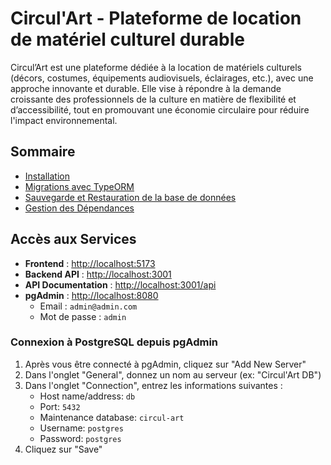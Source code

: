 # Circul'Art - Plateforme de location de matériel culturel durable

Circul’Art est une plateforme dédiée à la location de matériels culturels (décors, costumes, équipements audiovisuels, éclairages, etc.), avec une approche innovante et durable. Elle vise à répondre à la demande croissante des professionnels de la culture en matière de flexibilité et d’accessibilité, tout en promouvant une économie circulaire pour réduire l'impact environnemental.

## Sommaire
- [Installation](docs/installation.md)
- [Migrations avec TypeORM](docs/migrations.md)
- [Sauvegarde et Restauration de la base de données](docs/sauvegarde-restauration.md)
- [Gestion des Dépendances](docs/gestion-dependances.md)

## Accès aux Services

- **Frontend** : [http://localhost:5173](http://localhost:5173)
- **Backend API** : [http://localhost:3001](http://localhost:3001)
- **API Documentation** : [http://localhost:3001/api](http://localhost:3001/api)
- **pgAdmin** : [http://localhost:8080](http://localhost:8080)
  - Email : `admin@admin.com`
  - Mot de passe : `admin`
  
### Connexion à PostgreSQL depuis pgAdmin

1. Après vous être connecté à pgAdmin, cliquez sur "Add New Server"
2. Dans l'onglet "General", donnez un nom au serveur (ex: "Circul'Art DB")
3. Dans l'onglet "Connection", entrez les informations suivantes :
   - Host name/address: `db`
   - Port: `5432`
   - Maintenance database: `circul-art`
   - Username: `postgres`
   - Password: `postgres`
4. Cliquez sur "Save"